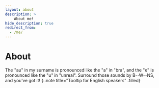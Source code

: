 ```yaml
---
layout: about
description: >
    About me!
hide_description: true
redirect_from:
  - /me/
---
```


# About

<!--author-->

The "au" in my surname is pronounced like the "a" in "bra", and the "e" is pronounced like the "u" in "unreal". Surround those sounds by B--W--NS, and you've got it!
{:.note title="Tooltip for English speakers" .filled}